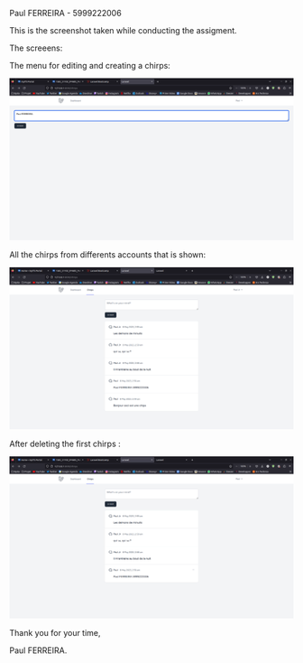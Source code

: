 Paul FERREIRA - 5999222006

This is the screenshot taken while conducting the assigment.


The screeens:


The menu for editing and creating a chirps:

![Screenshot](Screens/screen_1.png)

All the chirps from differents accounts that is shown:

![Screenshot](Screens/screen_2.png)

After deleting the first chirps :

![Screenshot](Screens/screen_3.png)


Thank you for your time,

Paul FERREIRA.


